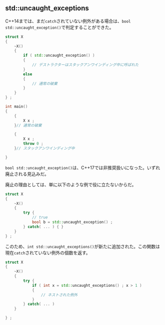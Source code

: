 ## std::uncaught_exceptions

C++14までは、まだ`catch`されていない例外がある場合は、`bool std::uncaught_exception()`で判定することができた。

~~~c++
struct X
{
    ~X()
    {
        if ( std::uncaught_exception() )
        {
            // デストラクターはスタックアンワインディング中に呼ばれた
        }
        else
        {
            // 通常の破棄
        }
    }
} ;

int main()
{
    {
        X x ;
    }// 通常の破棄

    {
        X x ;
        throw 0 ;
    }// スタックアンワインディング中

}
~~~

`bool std::uncaught_exception()`は、C++17では非推奨扱いになった。いずれ廃止される見込みだ。

廃止の理由としては、単に以下のような例で役に立たないからだ。

~~~c++
struct X
{
    ~X()
    {
        try {
            // true
            bool b = std::uncaught_exception() ;
        } catch( ... ) { }
    }
} ;
~~~

このため、`int std::uncaught_exceptions()`が新たに追加された。この関数は現在`catch`されていない例外の個数を返す。

~~~c++
struct X
{
    ~X()
    {
        try {
            if ( int x = std::uncaught_exceptions() ; x > 1 )
            {
                // ネストされた例外
            }
        } catch( ... )
    }

} ;
~~~
